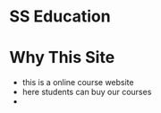 # SS Education

# Why This Site 
* this is a online course website
* here students can buy our courses
* 
